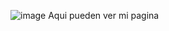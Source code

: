 ![image](https://github.com/isaMachuca/Paginas/assets/165867587/47e7101b-e588-44fd-a838-2137c50ac791)
Aqui pueden ver mi pagina
